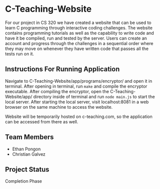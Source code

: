 # C-Teaching-Website
For our project in CS 320 we have created a website that can be used to learn C programming through interactive coding challenges. The website contains programming tutorials as well as the capability to write code and have it be compiled, run and tested by the server. Users can create an account and progress through the challenges in a sequential order where they may move on whenever they have written code that passes all the tests run on it.

## Instructions For Running Application
Navigate to C-Teaching-Website/app/programs/encryptor/ and open it in terminal. After opening in terminal, run `make` and compile the encryptor executable. After compiling the encryptor, open the C-Teaching-Website/app/ directory inside of terminal and run `node main.js` to start the local server. After starting the local server, visit localhost:8081 in a web browser on the same machine to access the website.

Website will be temporarily hosted on c-teaching.com, so the application can be accessed from there as well.

## Team Members
- Ethan Pongon
- Christian Galvez

## Project Status
Completion Phase
